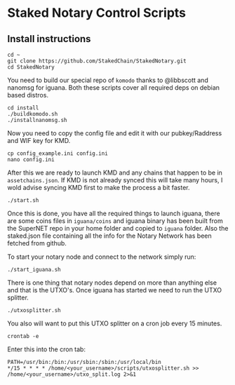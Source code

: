 # Staked Notary Control Scripts

## Install instructions
```shell
cd ~
git clone https://github.com/StakedChain/StakedNotary.git
cd StakedNotary
```

You need to build our special repo of `komodo` thanks to @libbscott and nanomsg for iguana. Both these scripts cover all required deps on debian based distros.

```shell
cd install
./buildkomodo.sh
./installnanomsg.sh
```

Now you need to copy the config file and edit it with our pubkey/Raddress and WIF key for KMD.

```shell
cp config_example.ini config.ini
nano config.ini
```

After this we are ready to launch KMD and any chains that happen to be in `assetchains.json`. If KMD is not already synced this will take many hours, I wold advise syncing KMD first to make the process a bit faster.
```shell
./start.sh
```

Once this is done, you have all the required things to launch iguana, there are some coins files in `iguana/coins` and iguana binary has been built from the SuperNET repo in your home folder and copied to `iguana` folder. Also the staked.json file containing all the info for the Notary Network has been fetched from github.

To start your notary node and connect to the network simply run:
```shell
./start_iguana.sh
```
There is one thing that notary nodes depend on more than anything else and that is the UTXO's. Once iguana has started we need to run the UTXO splitter.
```shell
./utxosplitter.sh
```
You also will want to put this UTXO splitter on a cron job every 15 minutes.
```shell
crontab -e
```
Enter this into the cron tab:
```
PATH=/usr/bin:/bin:/usr/sbin:/sbin:/usr/local/bin
*/15 * * * * /home/<your_username>/scripts/utxosplitter.sh >> /home/<your_username>/utxo_split.log 2>&1
```
